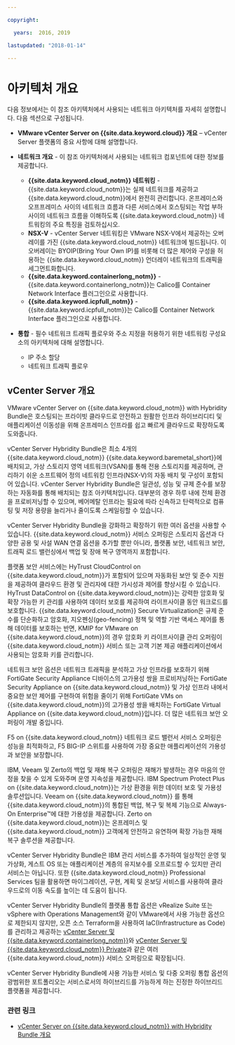 ```yaml
---

copyright:

  years:  2016, 2019

lastupdated: "2018-01-14"

---
```


# 아키텍처 개요

다음 정보에서는 이 참조 아키텍처에서 사용되는 네트워크 아키텍처를 자세히 설명합니다. 다음 섹션으로 구성됩니다.
* **VMware vCenter Server on {{site.data.keyword.cloud}} 개요** – vCenter Server 플랫폼의 중요 사항에 대해 설명합니다. 
* **네트워크 개요** - 이 참조 아키텍처에서 사용되는 네트워크 컴포넌트에 대한 정보를 제공합니다.
  - **{{site.data.keyword.cloud_notm}} 네트워킹** - {{site.data.keyword.cloud_notm}}는 실제 네트워크를 제공하고 {{site.data.keyword.cloud_notm}}에서 완전히 관리합니다. 온프레미스와 오프프레미스 사이의 네트워크 흐름과 다른 서비스에서 호스팅되는 작업 부하 사이의 네트워크 흐름을 이해하도록 {{site.data.keyword.cloud_notm}} 네트워킹의 주요 특징을 검토하십시오. 
  - **NSX-V** - vCenter Server 네트워킹은 VMware NSX-V에서 제공하는 오버레이를 가진 {{site.data.keyword.cloud_notm}} 네트워크에 빌드됩니다. 이 오버레이는 BYOIP(Bring Your Own IP)를 비롯해 더 많은 제어와 구성을 허용하는 {{site.data.keyword.cloud_notm}} 언더레이 네트워크의 트래픽을 세그먼트화합니다. 
  - **{{site.data.keyword.containerlong_notm}}** - {{site.data.keyword.containerlong_notm}}는 Calico를 Container Network Interface 플러그인으로 사용합니다.
  - **{{site.data.keyword.icpfull_notm}}** - {{site.data.keyword.icpfull_notm}}는 Calico를 Container Network Interface 플러그인으로 사용합니다.

* **통합** - 필수 네트워크 트래픽 플로우와 주소 지정을 허용하기 위한 네트워킹 구성요소의 아키텍처에 대해 설명합니다.
  - IP 주소 할당
  - 네트워크 트래픽 플로우

## vCenter Server 개요

VMware vCenter Server on {{site.data.keyword.cloud_notm}} with Hybridity Bundle은 호스팅되는 프라이빗 클라우드로 안전하고 원활한 인프라 하이브리디티 및 애플리케이션 이동성을 위해 온프레미스 인프라를 쉽고 빠르게 클라우드로 확장하도록 도와줍니다.

vCenter Server Hybridity Bundle은 최소 4개의 {{site.data.keyword.cloud_notm}} {{site.data.keyword.baremetal_short}}에 배치되고, 가상 스토리지 영역 네트워크(VSAN)를 통해 전용 스토리지를 제공하며, 관리하기 쉬운 소프트웨어 정의 네트워킹 인프라(NSX-V)의 자동 배치 및 구성이 포함되어 있습니다. vCenter Server Hybridity Bundle은 일관성, 성능 및 규제 준수를 보장하는 자동화를 통해 배치되는 참조 아키텍처입니다. 대부분의 경우 하루 내에 전체 환경을 프로비저닝할 수 있으며, 베어메탈 인프라는 필요에 따라 신속하고 탄력적으로 컴퓨팅 및 저장 용량을 늘리거나 줄이도록 스케일링할 수 있습니다.

vCenter Server Hybridity Bundle을 강화하고 확장하기 위한 여러 옵션을 사용할 수 있습니다. {{site.data.keyword.cloud_notm}} 서비스 오퍼링은 스토리지 옵션과 다양한 공용 및 사설 WAN 연결 옵션을 추가할 뿐만 아니라, 플랫폼 보안, 네트워크 보안, 트래픽 로드 밸런싱에서 백업 및 장애 복구 영역까지 포함합니다.

플랫폼 보안 서비스에는 HyTrust CloudControl on {{site.data.keyword.cloud_notm}}가 포함되어 있으며 자동화된 보안 및 준수 지원을 제공하여 클라우드 환경 및 관리자에 대한 가시성과 제어를 향상시킬 수 있습니다. HyTrust DataControl on {{site.data.keyword.cloud_notm}}는 강력한 암호화 및 확장 가능한 키 관리를 사용하여 데이터 보호를 제공하여 라이프사이클 동안 워크로드를 보호합니다. {{site.data.keyword.cloud_notm}} Secure Virtualization은 규제 준수를 단순화하고 암호화, 지오펜싱(geo-fencing) 정책 및 역할 기반 액세스 제어를 통해 데이터를 보호하는 반면, KMIP for VMware on {{site.data.keyword.cloud_notm}}의 경우 암호화 키 라이프사이클 관리 오퍼링이 {{site.data.keyword.cloud_notm}} 서비스 또는 고객 기본 제공 애플리케이션에서 사용되는 암호화 키를 관리합니다.

네트워크 보안 옵션은 네트워크 트래픽을 분석하고 가상 인프라를 보호하기 위해 FortiGate Security Appliance 디바이스의 고가용성 쌍을 프로비저닝하는 FortiGate Security Appliance on {{site.data.keyword.cloud_notm}} 및 가상 인프라 내에서 중요한 보안 제어를 구현하여 위험을 줄이기 위해 FortiGate VMs on {{site.data.keyword.cloud_notm}}의 고가용성 쌍을 배치하는 FortiGate Virtual Appliance on {{site.data.keyword.cloud_notm}}입니다. 더 많은 네트워크 보안 오퍼링이 개발 중입니다.

F5 on {{site.data.keyword.cloud_notm}} 네트워크 로드 밸런서 서비스 오퍼링은 성능을 최적화하고, F5 BIG-IP 스위트를 사용하여 가장 중요한 애플리케이션의 가용성과 보안을 보장합니다.

IBM, Veeam 및 Zerto의 백업 및 재해 복구 오퍼링은 재해가 발생하는 경우 마음의 안정을 찾을 수 있게 도와주며 운영 지속성을 제공합니다. IBM Spectrum Protect Plus on {{site.data.keyword.cloud_notm}}는 가상 환경을 위한 데이터 보호 및 가용성 솔루션입니다. Veeam on {{site.data.keyword.cloud_notm}} 를 통해 {{site.data.keyword.cloud_notm}}의 통합된 백업, 복구 및 복제 기능으로 Always-On Enterprise™에 대한 가용성을 제공합니다. Zerto on {{site.data.keyword.cloud_notm}}는 온프레미스 및 {{site.data.keyword.cloud_notm}} 고객에게 안전하고 유연하며 확장 가능한 재해 복구 솔루션을 제공합니다.

vCenter Server Hybridity Bundle은 IBM 관리 서비스를 추가하여 일상적인 운영 및 가상화, 게스트 OS 또는 애플리케이션 계층의 유지보수를 오프로드할 수 있지만 관리 서비스는 아닙니다. 또한 {{site.data.keyword.cloud_notm}} Professional Services 팀을 활용하면 마이그레이션, 구현, 계획 및 온보딩 서비스를 사용하여 클라우드로의 이동 속도를 높이는 데 도움이 됩니다.

vCenter Server Hybridity Bundle의 플랫폼 통합 옵션은 vRealize Suite 또는 vSphere with Operations Management와 같이 VMware에서 사용 가능한 옵션으로 제한되지 않지만, 오픈 소스 Terraform을 사용하여 IaC(Infrastructure as Code)를 관리하고 제공하는 [vCenter Server 및 {{site.data.keyword.containerlong_notm}}](../vcsiks/vcsiks-intro.html)와 [vCenter Server 및 {{site.data.keyword.cloud_notm}} Private](../vcsicp/vcsicp-intro.html)과 같은 여러 {{site.data.keyword.cloud_notm}} 서비스 오퍼링으로 확장됩니다. 

vCenter Server Hybridity Bundle에 사용 가능한 서비스 및 다중 오퍼링 통합 옵션의 광범위한 포트폴리오는 서비스로서의 하이브리드를 가능하게 하는 진정한 하이브리드 플랫폼을 제공합니다.

### 관련 링크

* [vCenter Server on {{site.data.keyword.cloud_notm}} with Hybridity Bundle 개요](../vcs/vcs-hybridity-intro.html)
